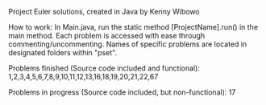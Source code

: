 Project Euler solutions, created in Java by Kenny Wibowo

How to work:
In Main.java, run the static method [ProjectName].run() in the main method.
Each problem is accessed with ease through commenting/uncommenting.
Names of specific problems are located in designated folders within "pset".

Problems finished (Source code included and functional):
1,2,3,4,5,6,7,8,9,10,11,12,13,16,18,19,20,21,22,67

Problems in progress (Source code included, but non-functional):
17
